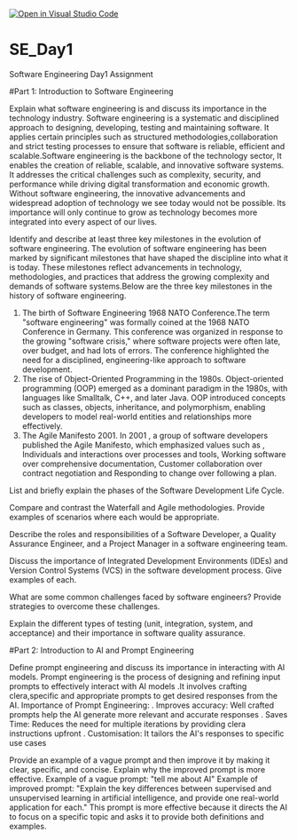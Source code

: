 [![Open in Visual Studio Code](https://classroom.github.com/assets/open-in-vscode-2e0aaae1b6195c2367325f4f02e2d04e9abb55f0b24a779b69b11b9e10269abc.svg)](https://classroom.github.com/online_ide?assignment_repo_id=18404137&assignment_repo_type=AssignmentRepo)
# SE_Day1
Software Engineering Day1 Assignment

#Part 1: Introduction to Software Engineering

Explain what software engineering is and discuss its importance in the technology industry.
Software engineering is a systematic and disciplined approach to designing, developing, testing and maintaining software. It applies certain principles such as structured methodologies,collaboration and strict testing processes to ensure that software is reliable, efficient and scalable.Software engineering is the backbone of the technology sector, It enables the creation of reliable, scalable, and innovative software systems. It addresses the critical challenges such as complexity, security, and performance while driving digital transformation and economic growth. Without software engineering, the innovative advancements and widespread adoption of technology we see today would not be possible. Its importance will only continue to grow as technology becomes more integrated into every aspect of our lives.

Identify and describe at least three key milestones in the evolution of software engineering.
The evolution of software engineering has been marked by significant milestones that have shaped the discipline into what it is today. These milestones reflect advancements in technology, methodologies, and practices that address the growing complexity and demands of software systems.Below are the three key milestones in the history of software engineering.
1. The birth of Software Engineering 1968 NATO Conference.The term "software engineering" was formally coined at the 1968 NATO Conference in Germany. This conference was organized in response to the growing "software crisis," where software projects were often late, over budget, and had lots of errors. The conference highlighted the need for a disciplined, engineering-like approach to software development.
2. The rise of Object-Oriented Programming in the 1980s. Object-oriented programming (OOP) emerged as a dominant paradigm in the 1980s, with languages like Smalltalk, C++, and later Java. OOP introduced concepts such as classes, objects, inheritance, and polymorphism, enabling developers to model real-world entities and relationships more effectively.
3. The Agile Manifesto 2001. In 2001 , a group of software developers published the Agile Manifesto, which emphasized values such as , Individuals and interactions over processes and tools, Working software over comprehensive documentation, Customer collaboration over contract negotiation and Responding to change over following a plan.

List and briefly explain the phases of the Software Development Life Cycle.


Compare and contrast the Waterfall and Agile methodologies. Provide examples of scenarios where each would be appropriate.


Describe the roles and responsibilities of a Software Developer, a Quality Assurance Engineer, and a Project Manager in a software engineering team.


Discuss the importance of Integrated Development Environments (IDEs) and Version Control Systems (VCS) in the software development process. Give examples of each.


What are some common challenges faced by software engineers? Provide strategies to overcome these challenges.


Explain the different types of testing (unit, integration, system, and acceptance) and their importance in software quality assurance.


#Part 2: Introduction to AI and Prompt Engineering


Define prompt engineering and discuss its importance in interacting with AI models.
Prompt engineering is the process of designing and refining input prompts to effectively interact with AI models .It involves crafting clera,specific and appropriate prompts to get desired responses from the AI.
Importance of Prompt Engineering:
. Improves accuracy: Well crafted prompts help the AI generate more relevant and accurate responses
. Saves Time: Reduces the need for multiple iterations by providing clera instructions upfront
. Customisation: It tailors the AI's responses to specific use cases

Provide an example of a vague prompt and then improve it by making it clear, specific, and concise. Explain why the improved prompt is more effective.
Example of a vague prompt: "tell me about AI"
Example of improved prompt: "Explain the key differences between supervised and unsupervised learning in artificial intelligence, and provide one real-world application for each." This prompt is more effective because it directs the AI to focus on a specific topic and asks it to provide both definitions and examples.
